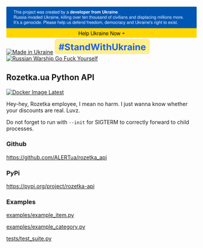 [![Stand With Ukraine](https://raw.githubusercontent.com/vshymanskyy/StandWithUkraine/main/banner-direct-single.svg)](https://stand-with-ukraine.pp.ua)
[![Made in Ukraine](https://img.shields.io/badge/made_in-Ukraine-ffd700.svg?labelColor=0057b7)](https://stand-with-ukraine.pp.ua)
[![Stand With Ukraine](https://raw.githubusercontent.com/vshymanskyy/StandWithUkraine/main/badges/StandWithUkraine.svg)](https://stand-with-ukraine.pp.ua)
[![Russian Warship Go Fuck Yourself](https://raw.githubusercontent.com/vshymanskyy/StandWithUkraine/main/badges/RussianWarship.svg)](https://stand-with-ukraine.pp.ua)

Rozetka.ua Python API
---------------------

[![Docker Image Latest](https://github.com/ALERTua/rozetka_api/actions/workflows/docker-image.yml/badge.svg)](https://github.com/ALERTua/rozetka_api/actions/workflows/docker-image.yml)

Hey-hey, Rozetka employee, I mean no harm. I just wanna know whether your discounts are real. Luvz.

Do not forget to run with `--init` for SIGTERM to correctly forward to child processes.

### Github
https://github.com/ALERTua/rozetka_api

### PyPi
https://pypi.org/project/rozetka-api

### Examples

[examples/example_item.py](rozetka/examples/example_item.py)

[examples/example_category.py](rozetka/examples/example_category.py)

[tests/test_suite.py](tests/test_suite.py)
